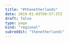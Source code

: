 ```yaml
---
title: "#thenetherlands"
date: 2019-01-03T09:57:37Z
draft: false
type: page
kind: "regional"
subreddit: "thenetherlands"
---
```

